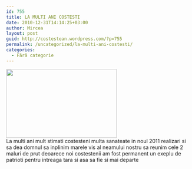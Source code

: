 ```yaml
---
id: 755
title: LA MULTI ANI COSTESTI
date: 2010-12-31T14:14:25+03:00
author: Mircea
layout: post
guid: http://costestean.wordpress.com/?p=755
permalink: /uncategorized/la-multi-ani-costesti/
categories:
  - Fără categorie
---
```

<a href="http://costestean.wordpress.com/2010/12/31/la-multi-ani-costesti/forsee1-195/" rel="attachment wp-att-756"><img src="http://costestean.files.wordpress.com/2010/12/forsee1-195.jpg?w=300" alt="" title="forsee1 (195)" width="300" height="187" class="alignnone size-medium wp-image-756" /></a>  
La multi ani mult stimati costesteni multa sanateate in noul 2011 realizari si sa dea domnul sa inplinim marele vis al neamului nostru sa reunim cele 2 maluri de prut deoarece noi costestenii am fost permanent un exeplu de patrioti pentru intreaga tara si asa sa fie si mai departe